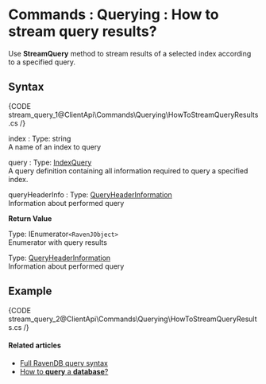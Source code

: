 # Commands : Querying : How to stream query results?

Use **StreamQuery** method to stream results of a selected index according to a specified query.

## Syntax

{CODE stream_query_1@ClientApi\Commands\Querying\HowToStreamQueryResults.cs /}

index
:   Type: string   
A name of an index to query

query
:   Type: [IndexQuery]()   
A query definition containing all information required to query a specified index.

queryHeaderInfo
:   Type: [QueryHeaderInformation ](../../../glossary/client-api/query-header-information)   
Information about performed query

**Return Value**    

Type: IEnumerator`<RavenJObject>`   
Enumerator with query results

Type: [QueryHeaderInformation ](../../../glossary/client-api/query-header-information)   
Information about performed query

## Example

{CODE stream_query_2@ClientApi\Commands\Querying\HowToStreamQueryResults.cs /}

#### Related articles

- [Full RavenDB query syntax](../../../indexes/full-query-syntax) 
- [How to **query** a **database**?](../../../client-api/commands/querying/how-to-query-a-database)